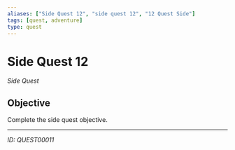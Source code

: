 ```yaml
---
aliases: ["Side Quest 12", "side quest 12", "12 Quest Side"]
tags: [quest, adventure]
type: quest
---
```


# Side Quest 12

*Side Quest*

## Objective
Complete the side quest objective.

---
*ID: QUEST00011*